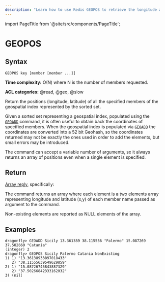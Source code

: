 ```yaml
---
description: "Learn how to use Redis GEOPOS to retrieve the longitude and latitude of a geographical point from your database."
---
```


import PageTitle from '@site/src/components/PageTitle';

# GEOPOS

<PageTitle title="Redis GEOPOS Command (Documentation) | Dragonfly" />

## Syntax

    GEOPOS key [member [member ...]]

**Time complexity:** O(N) where N is the number of members requested.

**ACL categories:** @read, @geo, @slow

Return the positions (longitude, latitude) of all the specified members of the geospatial index represented by the sorted set.

Given a sorted set representing a geospatial index, populated using the [`GEOADD`](./geoadd.md) command, it is often useful to obtain back the coordinates of specified members.
When the geospatial index is populated via [`GEOADD`](./geoadd.md) the coordinates are converted into a 52 bit Geohash,
so the coordinates returned may not be exactly the ones used in order to add the elements, but small errors may be introduced.

The command can accept a variable number of arguments, so it always returns an array of positions even when a single element is specified.

## Return

[Array reply](https://redis.io/docs/reference/protocol-spec/#arrays), specifically:

The command returns an array where each element is a two elements array representing longitude and latitude (x,y) of each member name passed as argument to the command.

Non-existing elements are reported as NULL elements of the array.

## Examples

```shell
dragonfly> GEOADD Sicily 13.361389 38.115556 "Palermo" 15.087269 37.502669 "Catania"
(integer) 2
dragonfly> GEOPOS Sicily Palermo Catania NonExisting
1) 1) "13.36138933897018433"
   2) "38.11555639549629859"
2) 1) "15.08726745843887329"
   2) "37.50266842333162032"
3) (nil)
```
